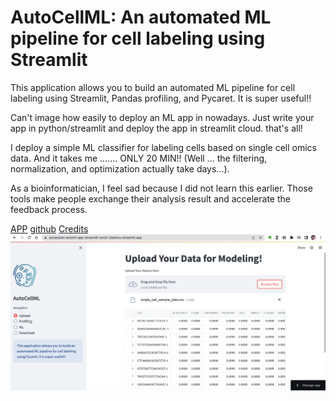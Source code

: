 # AutoCellML: An automated ML pipeline for cell labeling using Streamlit

This application allows you to build an automated ML pipeline for cell labeling using Streamlit, Pandas profiling, and Pycaret. It is super useful!!

Can't image how easily to deploy an ML app in nowadays. Just write your app in python/streamlit and deploy the app in streamlit cloud. that's all!

I deploy a simple ML classifier for labeling cells based on single cell omics data. And it takes me ....... ONLY 20 MIN!! (Well ... the filtering, normalization, and optimization actually take days...).

As a bioinformatician, I feel sad because I did not learn this earlier. Those tools make people exchange their analysis result and accelerate the feedback process.

[APP](https://pocession-automl-app-streamlit-lunch-2ob4cw.streamlit.app/)
[github](https://github.com/pocession/automl)
[Credits](https://github.com/nicknochnack/AutoStreamlit/blob/main/requirements.txt)
![AutoCellML](Figs/AutoCellML.png)

